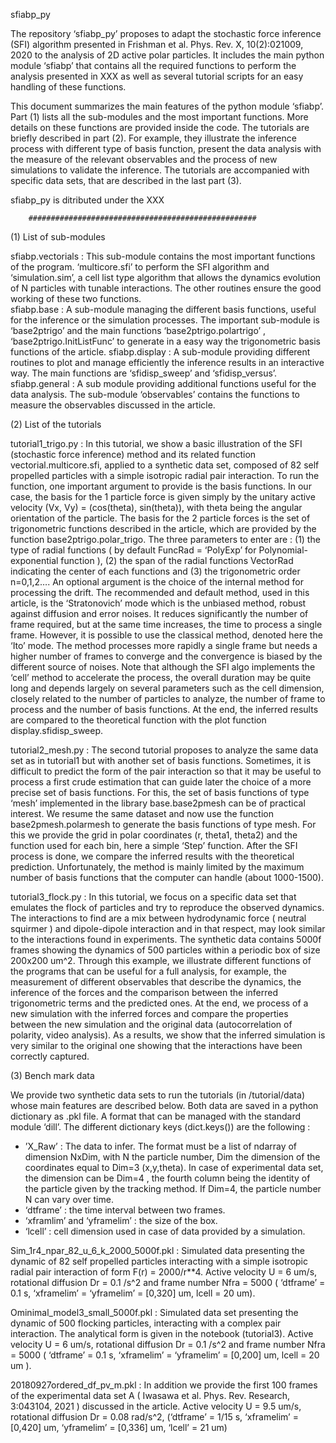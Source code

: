 ﻿sfiabp_py  

The repository ‘sfiabp_py’ proposes to adapt the stochastic force inference (SFI) algorithm presented in Frishman et al. Phys. Rev. X, 10(2):021009, 2020 to the analysis of 2D active polar particles. It includes the main python module ‘sfiabp’ that contains all the required functions to perform the analysis presented in XXX as well as several tutorial scripts for an easy handling of these functions. 

This document summarizes the main features of the python module ‘sfiabp’. Part (1) lists all the sub-modules and the most important functions. More details on these functions are provided inside the code. The tutorials are briefly described in part (2). For example, they illustrate the inference process with different type of basis function, present the data analysis with the measure of the relevant observables and the process of new simulations to validate the inference. The tutorials are accompanied with specific data sets, that are described in the last part (3). 

sfiabp_py is ditributed under the XXX

		###################################################

(1) List of sub-modules

sfiabp.vectorials : This sub-module contains the most important functions of the program. ‘multicore.sfi’ to perform the SFI algorithm and ‘simulation.sim’, a cell list type algorithm that allows the dynamics evolution of N particles with tunable interactions. The other routines ensure the good working of these two functions.  
sfiabp.base : A sub-module managing the different basis functions, useful for the inference or the simulation processes. The important sub-module is ‘base2ptrigo’ and the main functions ‘base2ptrigo.polartrigo’ ,  ‘base2ptrigo.InitListFunc’ to generate in a easy way the trigonometric basis functions of the article. 
sfiabp.display : A sub-module providing different routines to plot and manage efficiently the inference results in an interactive way. The main functions are ‘sfidisp_sweep’ and ‘sfidisp_versus’. 
sfiabp.general : A sub module providing additional functions useful for the data analysis. The sub-module ‘observables’ contains the functions to measure the observables discussed in the article. 


(2) List of the tutorials

tutorial1_trigo.py : In this tutorial, we show a basic illustration of the SFI (stochastic force inference) method and its related function vectorial.multicore.sfi, applied to a synthetic data set, composed of 82 self propelled particles with a simple isotropic radial pair interaction. To run the function, one important argument to provide is the basis functions. In our case,  the basis for the 1 particle force is given simply by the unitary active velocity  (Vx, Vy) = (cos(theta), sin(theta)), with theta being the angular orientation of the particle. The basis for the 2 particle forces is the set of trigonometric functions described in the article, which are provided by the function  base2ptrigo.polar_trigo. The three parameters to enter are : (1) the type of radial functions ( by default FuncRad = ‘PolyExp’ for  Polynomial-exponential function ), (2) the span of the radial functions VectorRad indicating the center of each functions and (3) the trigonometric order n=0,1,2…. An optional argument is the choice of the internal method for processing the drift.  The recommended and default method, used in this article, is the ‘Stratonovich’ mode which is the unbiased method, robust against diffusion and error noises. It reduces significantly the number of frame required, but at the same time increases, the time to process a single frame. However, it is possible to use the classical method, denoted here the ‘Ito’ mode. The method processes more rapidly a single frame but needs a higher number of frames to converge and the convergence is biased by the different source of noises. Note that although the SFI algo implements the ‘cell’ method to accelerate the process, the overall duration may be quite long and depends largely on several parameters such as the cell dimension, closely related to the number of particles to analyze, the number of frame to process and the number of basis functions. At the end, the inferred results are compared to the theoretical function with the plot function display.sfidisp_sweep.

tutorial2_mesh.py : The second tutorial proposes to analyze the same data set as in tutorial1 but with another set of basis functions. Sometimes, it is difficult to predict the form of the pair interaction so that it may be useful to process a first crude estimation that can guide later the choice of a more precise set of basis functions. For this, the set of basis functions of type ‘mesh’ implemented in the library base.base2pmesh can be of practical interest. We resume the same dataset and now use the function base2pmesh.polarmesh to generate the basis functions of type mesh. For this we provide the grid in polar coordinates (r, theta1, theta2) and the function used for each bin, here a simple ‘Step’ function. After the SFI process is done, we compare the inferred results with the theoretical prediction. Unfortunately, the method is mainly limited by the maximum number of basis functions that the computer can handle (about 1000-1500).

tutorial3_flock.py : In this tutorial, we focus on a specific data set that emulates the flock of particles and try to reproduce the observed dynamics. The interactions to find are a mix between hydrodynamic force ( neutral squirmer ) and dipole-dipole interaction and in that respect, may look similar to the interactions found in experiments. The synthetic data contains 5000f frames showing the dynamics of 500 particles within a periodic box of size 200x200 um^2.  Through this example, we illustrate different functions of the programs that can be useful for a full analysis, for example, the measurement of different observables that describe the dynamics, the inference of the forces and the comparison between the inferred trigonometric terms and the predicted ones. At the end, we process of a new simulation with the inferred forces and compare the properties between the new simulation and the original data (autocorrelation of polarity, video analysis). As a results, we show that the inferred simulation is very similar to the original one showing that the interactions have been correctly captured.

(3)  Bench mark data

We provide two synthetic data sets to run the tutorials (in /tutorial/data) whose main features are described below. Both data are saved in a python dictionary as .pkl file. A format that can be managed with the standard module ‘dill’.  The different dictionary keys (dict.keys()) are the following : 
-  ’X_Raw’ : The data to infer. The format must be a list of ndarray of dimension NxDim,  with N the particle number, Dim the dimension of the coordinates equal to Dim=3 (x,y,theta). In case of experimental data set, the dimension can be Dim=4 , the fourth column being the identity of the particle given by the tracking method. If Dim=4, the particle number N can vary over time. 
- ‘dtframe’ : the time interval between two frames.
 - ‘xframlim’ and ‘yframelim’ : the size of the box.
- ‘lcell’ : cell dimension used in case of data provided by a simulation.

Sim_1r4_npar_82_u_6_k_2000_5000f.pkl : Simulated data presenting the dynamic of 82 self propelled particles interacting with a simple isotropic radial pair interaction of form F(r) = 2000/r**4. Active velocity  U = 6 um/s, rotational diffusion Dr  = 0.1  /s^2 and frame number Nfra = 5000 ( ‘dtframe’ = 0.1 s, ‘xframelim’ = ‘yframelim’ = [0,320] um, lcell = 20 um).

Ominimal_model3_small_5000f.pkl : Simulated data set presenting the dynamic of 500 flocking particles, interacting with a complex pair interaction. The analytical form is given in the notebook (tutorial3).  Active velocity U = 6 um/s, rotational diffusion Dr  = 0.1 /s^2 and frame number Nfra = 5000  ( ‘dtframe’ = 0.1 s, ‘xframelim’ = ‘yframelim’ = [0,200] um, lcell = 20 um ).

20180927ordered_df_pv_m.pkl : In addition we provide the first 100 frames of the experimental data set A ( Iwasawa et al. Phys. Rev. Research, 3:043104, 2021 ) discussed in the article. Active velocity U = 9.5 um/s, rotational diffusion Dr = 0.08 rad/s^2,  (‘dtframe’ = 1/15 s,  ‘xframelim’ = [0,420] um,  ‘yframelim’ = [0,336] um, ‘lcell’ = 21 um) 
